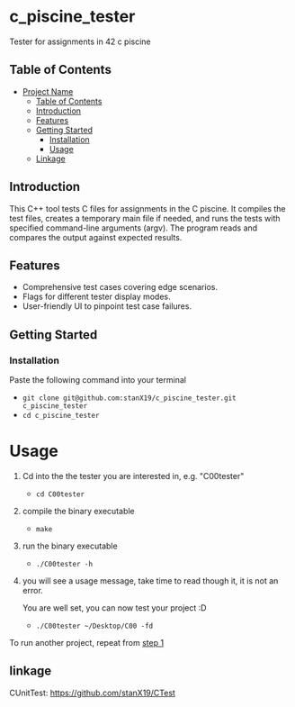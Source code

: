 # c_piscine_tester

Tester for assignments in 42 c piscine

## Table of Contents

- [Project Name](#c_piscine_tester)
  - [Table of Contents](#table-of-contents)
  - [Introduction](#introduction)
  - [Features](#features)
  - [Getting Started](#getting-started)
    - [Installation](#installation)
  	- [Usage](#Usage)
  - [Linkage](#linkage)

## Introduction

This C++ tool tests C files for assignments in the C piscine. It compiles the test files, creates a temporary main file if needed, and runs the tests with specified command-line arguments (argv). The program reads and compares the output against expected results.

## Features

- Comprehensive test cases covering edge scenarios.
- Flags for different tester display modes.
- User-friendly UI to pinpoint test case failures.

## Getting Started

### Installation

Paste the following command into your terminal

- `git clone git@github.com:stanX19/c_piscine_tester.git c_piscine_tester`
- `cd c_piscine_tester`

# Usage

1. Cd into the the tester you are interested in, e.g. "C00tester"

	- `cd C00tester`

2. compile the binary executable

	- `make`

3. run the binary executable

	- `./C00tester -h`

4. you will see a usage message, take time to read though it, it is not an error.

	You are well set, you can now test your project :D

	- `./C00tester ~/Desktop/C00 -fd`

To run another project, repeat from [step 1](Usage)

## linkage

CUnitTest: https://github.com/stanX19/CTest
